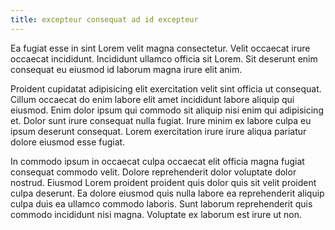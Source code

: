 ```yaml
---
title: excepteur consequat ad id excepteur
---
```


Ea fugiat esse in sint Lorem velit magna consectetur. Velit occaecat irure occaecat incididunt. Incididunt ullamco officia sit Lorem. Sit deserunt enim consequat eu eiusmod id laborum magna irure elit anim.

Proident cupidatat adipisicing elit exercitation velit sint officia ut consequat. Cillum occaecat do enim labore elit amet incididunt labore aliquip qui eiusmod. Enim dolor ipsum qui commodo sit aliquip nisi enim qui adipisicing et. Dolor sunt irure consequat nulla fugiat. Irure minim ex labore culpa eu ipsum deserunt consequat. Lorem exercitation irure irure aliqua pariatur dolore eiusmod esse fugiat.

In commodo ipsum in occaecat culpa occaecat elit officia magna fugiat consequat commodo velit. Dolore reprehenderit dolor voluptate dolor nostrud. Eiusmod Lorem proident proident quis dolor quis sit velit proident culpa deserunt. Ea dolore eiusmod quis nulla labore ea reprehenderit aliquip culpa duis ea ullamco commodo laboris. Sunt laborum reprehenderit quis commodo incididunt nisi magna. Voluptate ex laborum est irure ut non.